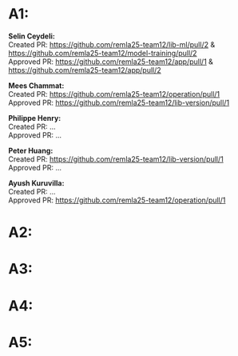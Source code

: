 # A1:

**Selin Ceydeli:** \
Created PR: https://github.com/remla25-team12/lib-ml/pull/2 & https://github.com/remla25-team12/model-training/pull/2 \
Approved PR: https://github.com/remla25-team12/app/pull/1 & https://github.com/remla25-team12/app/pull/2 


**Mees Chammat:**\
Created PR: https://github.com/remla25-team12/operation/pull/1 \
Approved PR: https://github.com/remla25-team12/lib-version/pull/1


**Philippe Henry:**\
Created PR: ... \
Approved PR: ... 


**Peter Huang:**\
Created PR: https://github.com/remla25-team12/lib-version/pull/1 \
Approved PR: ... 


**Ayush Kuruvilla:**\
Created PR: ... \
Approved PR: https://github.com/remla25-team12/operation/pull/1


# A2:

# A3:

# A4:

# A5:

